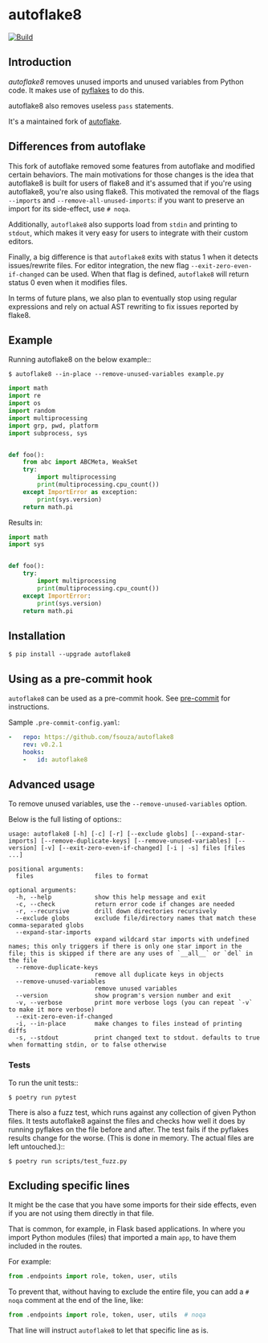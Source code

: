 # autoflake8

[![Build](https://github.com/fsouza/autoflake8/actions/workflows/main.yaml/badge.svg?branch=main)](https://github.com/fsouza/autoflake8/actions/workflows/main.yaml)

## Introduction

*autoflake8* removes unused imports and unused variables from Python code. It
makes use of [pyflakes](https://pypi.org/project/pyflakes/) to do this.

autoflake8 also removes useless ``pass`` statements.

It's a maintained fork of [autoflake](https://github.com/myint/autoflake).

## Differences from autoflake

This fork of autoflake removed some features from autoflake and modified
certain behaviors. The main motivations for those changes is the idea that
autoflake8 is built for users of flake8 and it's assumed that if you're using
autoflake8, you're also using flake8. This motivated the removal of the flags
`--imports` and `--remove-all-unused-imports`: if you want to preserve an
import for its side-effect, use `# noqa`.

Additionally, `autoflake8` also supports load from `stdin` and printing to
`stdout`, which makes it very easy for users to integrate with their custom
editors.

Finally, a big difference is that `autoflake8` exits with status 1 when it
detects issues/rewrite files. For editor integration, the new flag
`--exit-zero-even-if-changed` can be used. When that flag is defined,
`autoflake8` will return status 0 even when it modifies files.

In terms of future plans, we also plan to eventually stop using regular
expressions and rely on actual AST rewriting to fix issues reported by flake8.

## Example

Running autoflake8 on the below example::

```
$ autoflake8 --in-place --remove-unused-variables example.py
```

```python
import math
import re
import os
import random
import multiprocessing
import grp, pwd, platform
import subprocess, sys


def foo():
    from abc import ABCMeta, WeakSet
    try:
        import multiprocessing
        print(multiprocessing.cpu_count())
    except ImportError as exception:
        print(sys.version)
    return math.pi
```

Results in:

```python
import math
import sys


def foo():
    try:
        import multiprocessing
        print(multiprocessing.cpu_count())
    except ImportError:
        print(sys.version)
    return math.pi
```

## Installation

```
$ pip install --upgrade autoflake8
```

## Using as a pre-commit hook

`autoflake8` can be used as a pre-commit hook. See
[pre-commit](https://pre-commit.com/#plugins) for instructions.

Sample `.pre-commit-config.yaml`:

```yaml
-   repo: https://github.com/fsouza/autoflake8
    rev: v0.2.1
    hooks:
    -   id: autoflake8
```

## Advanced usage

To remove unused variables, use the ``--remove-unused-variables`` option.

Below is the full listing of options::

```
usage: autoflake8 [-h] [-c] [-r] [--exclude globs] [--expand-star-imports] [--remove-duplicate-keys] [--remove-unused-variables] [--version] [-v] [--exit-zero-even-if-changed] [-i | -s] files [files ...]

positional arguments:
  files                 files to format

optional arguments:
  -h, --help            show this help message and exit
  -c, --check           return error code if changes are needed
  -r, --recursive       drill down directories recursively
  --exclude globs       exclude file/directory names that match these comma-separated globs
  --expand-star-imports
                        expand wildcard star imports with undefined names; this only triggers if there is only one star import in the file; this is skipped if there are any uses of `__all__` or `del` in the file
  --remove-duplicate-keys
                        remove all duplicate keys in objects
  --remove-unused-variables
                        remove unused variables
  --version             show program's version number and exit
  -v, --verbose         print more verbose logs (you can repeat `-v` to make it more verbose)
  --exit-zero-even-if-changed
  -i, --in-place        make changes to files instead of printing diffs
  -s, --stdout          print changed text to stdout. defaults to true when formatting stdin, or to false otherwise
```


### Tests

To run the unit tests::

```
$ poetry run pytest
```

There is also a fuzz test, which runs against any collection of given Python
files. It tests autoflake8 against the files and checks how well it does by
running pyflakes on the file before and after. The test fails if the pyflakes
results change for the worse. (This is done in memory. The actual files are
left untouched.)::

```
$ poetry run scripts/test_fuzz.py
```

## Excluding specific lines

It might be the case that you have some imports for their side effects, even
if you are not using them directly in that file.

That is common, for example, in Flask based applications. In where you import
Python modules (files) that imported a main ``app``, to have them included in
the routes.

For example:

```python
from .endpoints import role, token, user, utils
```

To prevent that, without having to exclude the entire file, you can add a
``# noqa`` comment at the end of the line, like:

```python
from .endpoints import role, token, user, utils  # noqa
```

That line will instruct ``autoflake8`` to let that specific line as is.
